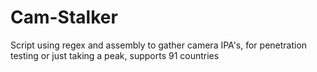 # Cam-Stalker
Script using regex and assembly to gather camera IPA's, for penetration testing or just taking a peak, supports 91 countries 
